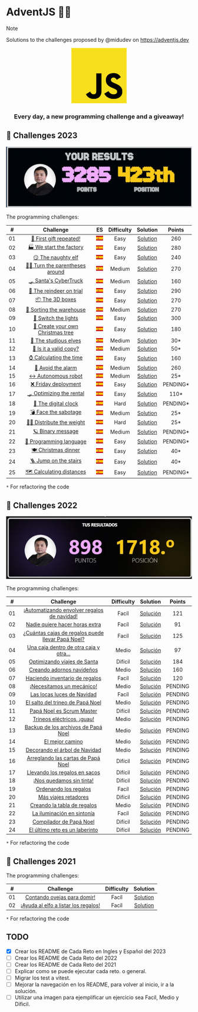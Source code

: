 # AdventJS 🎄🎅

> [!NOTE]
> Solutions to the challenges proposed by @midudev on <https://adventjs.dev>

<div align="center">
    <img alt="javascript_logo" src="./assets/javascript_logo.svg" width="150px" height="150px">
    <h3>Every day, a new programming challenge and a giveaway!</h3>
</div>

<!-- TODO: Botones de los años 2021, 2022 y 2023 -->

## 🎯 Challenges 2023

<div align="center">
    <img alt="position" src="./assets/points.jpg">
</div>

The programming challenges:

|  #  |                                       Challenge                        |  ES  | Difficulty |               Solution                  |   Points   |
| :-: | :--------------------------------------------------------------------: | :--: | :--------: | :-------------------------------------: | :--------: |
| 01  | [🎁 First gift repeated!](./2023/challenge-01) | [![Español](./assets/flag_es.png)](./2023/challenge-01/README.es.md) | Easy  | [Solution](./2023/challenge-01/challenge01.js) | 260 |
| 02  | [🏭 We start the factory](./2023/challenge-02) | [![Español](./assets/flag_es.png)](./2023/challenge-02/README.es.md) | Easy | [Solution](./2023/challenge-02/challenge02.js) | 280 |
| 03  | [😏 The naughty elf](./2023/challenge-03) | [![Español](./assets/flag_es.png)](./2023/challenge-03/README.es.md) | Easy | [Solution](./2023/challenge-03/challenge03.js) | 240 |
| 04  | [😵‍💫 Turn the parentheses around](./2023/challenge-04) | [![Español](./assets/flag_es.png)](./2023/challenge-04/README.es.md) | Medium | [Solution](./2023/challenge-04/challenge04.js) | 270 |
| 05  | [🛷 Santa's CyberTruck](./2023/challenge-05) | [![Español](./assets/flag_es.png)](./2023/challenge-05/README.es.md) | Medium | [Solution](./2023/challenge-05/challenge05.js) | 160 |
| 06  | [🦌 The reindeer on trial](./2023/challenge-06) | [![Español](./assets/flag_es.png)](./2023/challenge-06/README.es.md) | Easy | [Solution](./2023/challenge-06/challenge06.js) | 290 |
| 07  | [📦 The 3D boxes](./2023/challenge-07) | [![Español](./assets/flag_es.png)](./2023/challenge-07/README.es.md) | Easy | [Solution](./2023/challenge-07/challenge07.js) | 270 |
| 08  | [🏬 Sorting the warehouse](./2023/challenge-08) | [![Español](./assets/flag_es.png)](./2023/challenge-08/README.es.md) | Medium | [Solution](./2023/challenge-08/challenge08.js) | 270 |
| 09  | [🚦 Switch the lights](./2023/challenge-09) | [![Español](./assets/flag_es.png)](./2023/challenge-09/README.es.md) | Easy | [Solution](./2023/challenge-09/challenge09.js) | 300 |
| 10  | [🎄 Create your own Christmas tree](./2023/challenge-10) | [![Español](./assets/flag_es.png)](./2023/challenge-10/README.es.md) | Easy | [Solution](./2023/challenge-10/challenge10.js) | 180 |
| 11  | [📖 The studious elves](./2023/challenge-11) | [![Español](./assets/flag_es.png)](./2023/challenge-11/README.es.md) | Medium | [Solution](./2023/challenge-11/challenge11.js) | 30* |
| 12  | [📸 Is it a valid copy?](./2023/challenge-12) | [![Español](./assets/flag_es.png)](./2023/challenge-12/README.es.md) | Medium | [Solution](./2023/challenge-12/challenge12.js) | 50* |
| 13  | [⌚️ Calculating the time](./2023/challenge-13) | [![Español](./assets/flag_es.png)](./2023/challenge-13/README.es.md) | Easy | [Solution](./2023/challenge-13/challenge13.js) | 160 |
| 14  | [🚨 Avoid the alarm](./2023/challenge-14) | [![Español](./assets/flag_es.png)](./2023/challenge-14/README.es.md) | Medium | [Solution](./2023/challenge-14/challenge14.js) | 260 |
| 15  | [↔️ Autonomous robot](./2023/challenge-15) | [![Español](./assets/flag_es.png)](./2023/challenge-15/README.es.md) | Medium | [Solution](./2023/challenge-15/challenge15.js) | 25* |
| 16  | [❌ Friday deployment](./2023/challenge-16) | [![Español](./assets/flag_es.png)](./2023/challenge-16/README.es.md) | Easy | [Solution](./2023/challenge-16/challenge16.js) | PENDING* |
| 17  | [🛷 Optimizing the rental](./2023/challenge-17) | [![Español](./assets/flag_es.png)](./2023/challenge-17/README.es.md) | Easy | [Solution](./2023/challenge-17/challenge17.js) | 110* |
| 18  | [🔢 The digital clock](./2023/challenge-18) | [![Español](./assets/flag_es.png)](./2023/challenge-18/README.es.md) | Hard | [Solution](./2023/challenge-18/challenge18.js) | PENDING* |
| 19  | [💣 Face the sabotage](./2023/challenge-19) | [![Español](./assets/flag_es.png)](./2023/challenge-19/README.es.md) | Medium | [Solution](./2023/challenge-19/challenge19.js) | 25* |
| 20  | [🏋️‍♂️ Distribute the weight](./2023/challenge-20) | [![Español](./assets/flag_es.png)](./2023/challenge-20/README.es.md) | Hard | [Solution](./2023/challenge-20/challenge20.js) | 25* |
| 21  | [🪐 Binary message](./2023/challenge-21) | [![Español](./assets/flag_es.png)](./2023/challenge-21/README.es.md) | Medium | [Solution](./2023/challenge-21/challenge21.js) | PENDING* |
| 22  | [🚂 Programming language](./2023/challenge-22) | [![Español](./assets/flag_es.png)](./2023/challenge-22/README.es.md) | Easy | [Solution](./2023/challenge-22/challenge22.js) | PENDING* |
| 23  | [🍽️ Christmas dinner](./2023/challenge-23) | [![Español](./assets/flag_es.png)](./2023/challenge-23/README.es.md) | Easy | [Solution](./2023/challenge-23/challenge23.js) | 40* |
| 24  | [🪜 Jump on the stairs](./2023/challenge-24) | [![Español](./assets/flag_es.png)](./2023/challenge-24/README.es.md) | Easy | [Solution](./2023/challenge-24/challenge24.js) | 40* |
| 25 | [🗺️ Calculating distances](./2023/challenge-25) | [![Español](./assets/flag_es.png)](./2023/challenge-25/README.es.md) | Easy | [Solution](./2023/challenge-25/challenge25.js) | PENDING* |

`*` For refactoring the code

## 🎯 Challenges 2022

<div align="center">
    <img alt="position" src="./assets/points_2022.jpg">
</div>

The programming challenges:

|  #  |                               Challenge                            | Difficulty |                  Solution                  |   Points   |
| :-: | :----------------------------------------------------------------: | :--------: | :----------------------------------------: | :--------: |
| 01  | [¡Automatizando envolver regalos de navidad!](./2022/challenge-01) | Facíl       | [Solución](./2022/challenge-01/challenge01.js) | 121 |
| 02  | [Nadie quiere hacer horas extra](./2022/challenge-02) | Facíl       | [Solución](./2022/challenge-02/challenge02.js) | 91 |
| 03  | [¿Cuántas cajas de regalos puede llevar Papá Noel?](./2022/challenge-03) | Facíl       | [Solución](./2022/challenge-03/challenge03.js) | 125 |
| 04  | [Una caja dentro de otra caja y otra...](./2022/challenge-04) | Medio       | [Solución](./2022/challenge-04/challenge04.js) | 97 |
| 05  | [Optimizando viajes de Santa](./2022/challenge-05) | Difícil      | [Solución](./2022/challenge-05/challenge05.js) | 184 |
| 06  | [Creando adornos navideños](./2022/challenge-06) | Medio      | [Solución](./2022/challenge-06/challenge06.js) | 160 |
| 07  | [Haciendo inventario de regalos](./2022/challenge-07) | Facíl      | [Solución](./2022/challenge-07/challenge07.js) | 120 |
| 08  | [¡Necesitamos un mecánico!](./2022/challenge-08) | Medio      | [Solución](./2022/challenge-08/challenge08.js) | PENDING |
| 09  | [Las locas luces de Navidad](./2022/challenge-09) | Facíl      | [Solución](./2022/challenge-09/challenge09.js) | PENDING |
| 10  | [El salto del trineo de Papá Noel](./2022/challenge-10) | Medio      | [Solución](./2022/challenge-10/challenge10.js) | PENDING |
| 11  | [Papá Noel es Scrum Master](./2022/challenge-11) | Difícil      | [Solución](./2022/challenge-11/challenge11.js) | PENDING |
| 12  | [Trineos eléctricos, ¡guau!](./2022/challenge-12) | Medio      | [Solución](./2022/challenge-12/challenge12.js) | PENDING |
| 13  | [Backup de los archivos de Papá Noel](./2022/challenge-13) | Medio      | [Solución](./2022/challenge-13/challenge13.js) | PENDING |
| 14  | [El mejor camino](./2022/challenge-14) | Medio      | [Solución](./2022/challenge-14/challenge14.js) | PENDING |
| 15  | [Decorando el árbol de Navidad](./2022/challenge-15) | Medio      | [Solución](./2022/challenge-15/challenge15.js) | PENDING |
| 16  | [Arreglando las cartas de Papá Noel](./2022/challenge-16) | Difícil      | [Solución](./2022/challenge-16/challenge16.js) | PENDING |
| 17  | [Llevando los regalos en sacos](./2022/challenge-17) | Difícil      | [Solución](./2022/challenge-17/challenge17.js) | PENDING |
| 18  | [¡Nos quedamos sin tinta!](./2022/challenge-18) | Difícil      | [Solución](./2022/challenge-18/challenge18.js) | PENDING |
| 19  | [Ordenando los regalos](./2022/challenge-19) | Facíl      | [Solución](./2022/challenge-19/challenge19.js) | PENDING |
| 20  | [Más viajes retadores](./2022/challenge-20) | Difícil      | [Solución](./2022/challenge-20/challenge20.js) | PENDING |
| 21  | [Creando la tabla de regalos](./2022/challenge-21) | Medio      | [Solución](./2022/challenge-21/challenge21.js) | PENDING |
| 22  | [La iluminación en sintonía](./2022/challenge-22) | Facíl      | [Solución](./2022/challenge-22/challenge22.js) | PENDING |
| 23  | [Compilador de Papá Noel](./2022/challenge-23) | Difícil      | [Solución](./2022/challenge-23/challenge23.js) | PENDING |
| 24  | [El último reto es un laberinto](./2022/challenge-24) | Difícil      | [Solución](./2022/challenge-24/challenge24.js) | PENDING |

`*` For refactoring the code

## 🎯 Challenges 2021

The programming challenges:

|  #  |                                       Challenge                        | Difficulty |               Solution                     |
| :-: | :--------------------------------------------------------------------: | :--------: | :----------------------------------------: |
| 01  | [Contando ovejas para domir!](./2021/challenge-01)                     | Facíl      | [Solution](./2021/challenge-01/challenge01.js) |
| 02  | [¡Ayuda al elfo a listar los regalos!](./2021/challenge-02)            | Facíl      | [Solution](./2021/challenge-02/challenge02.js) |

`*` For refactoring the code

## TODO

- [X] Crear los README de Cada Reto en Ingles y Español del 2023
- [ ] Crear los README de Cada Reto del 2022
- [ ] Crear los README de Cada Reto del 2021
- [ ] Explicar como se puede ejecutar cada reto. o general.
- [ ] Migrar los test a vitest.
- [ ] Mejorar la navegación en los README, para volver al inicio, ir a la solución.
- [ ] Utilizar una imagen para ejemplificar un ejercicio sea Facil, Medio y Dificil.
<!-- 
Repositorios de Ejemplos: 

https://github.com/victormhp/adventJS-midudev
https://github.com/johnsi15/adventjs

Repositorio con listado de repositorios con soluciones a los ejercicios.
https://github.com/borjapazr/awesome-adventjs
-->

